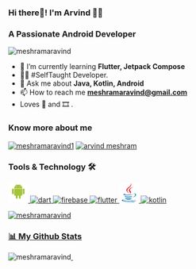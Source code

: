 ### Hi there👋! I'm Arvind 🙋‍♂️ 
### A Passionate Android Developer

<p align="left"> <img src="https://komarev.com/ghpvc/?username=meshramaravind&label=Profile%20views&color=0e75b6&style=flat" alt="meshramaravind" /> </p>

- 🌱 I’m currently learning **Flutter, Jetpack Compose**
- 👨‍💻 #SelfTaught Developer.
- 💬 Ask me about **Java, Kotlin, Android**
- 📫 How to reach me **meshramaravind@gmail.com**
- Loves 🎵 and 🎞 .

### Know more about me
<a href="https://twitter.com/meshramaravind1" target="blank"><img align="center" src="https://raw.githubusercontent.com/rahuldkjain/github-profile-readme-generator/master/src/images/icons/Social/twitter.svg" alt="meshramaravind1" height="30" width="40" /></a>
<a href="https://linkedin.com/in/arvind meshram" target="blank"><img align="center" src="https://raw.githubusercontent.com/rahuldkjain/github-profile-readme-generator/master/src/images/icons/Social/linked-in-alt.svg" alt="arvind meshram" height="30" width="40" /></a>
</p>

### Tools & Technology 🛠

<p align="left"> <a href="https://developer.android.com" target="_blank"> <img src="https://raw.githubusercontent.com/devicons/devicon/master/icons/android/android-original-wordmark.svg" alt="android" width="40" height="40"/> </a> <a href="https://dart.dev" target="_blank"> <img src="https://www.vectorlogo.zone/logos/dartlang/dartlang-icon.svg" alt="dart" width="40" height="40"/> </a> <a href="https://firebase.google.com/" target="_blank"> <img src="https://www.vectorlogo.zone/logos/firebase/firebase-icon.svg" alt="firebase" width="40" height="40"/> </a> <a href="https://flutter.dev" target="_blank"> <img src="https://www.vectorlogo.zone/logos/flutterio/flutterio-icon.svg" alt="flutter" width="40" height="40"/> </a> <a href="https://www.java.com" target="_blank"> <img src="https://raw.githubusercontent.com/devicons/devicon/master/icons/java/java-original.svg" alt="java" width="40" height="40"/> </a> <a href="https://kotlinlang.org" target="_blank"> <img src="https://www.vectorlogo.zone/logos/kotlinlang/kotlinlang-icon.svg" alt="kotlin" width="40" height="40"/> </p>

<p><img align="bottom" src="https://github-readme-stats.vercel.app/api/top-langs?username=meshramaravind&show_icons=true&locale=en&layout=compact" alt="meshramaravind" /></p>

### 📊 My Github Stats
<p>&nbsp;<img align="left" src="https://github-readme-stats.vercel.app/api?username=meshramaravind&show_icons=true&locale=en" alt="meshramaravind"/> </p>
